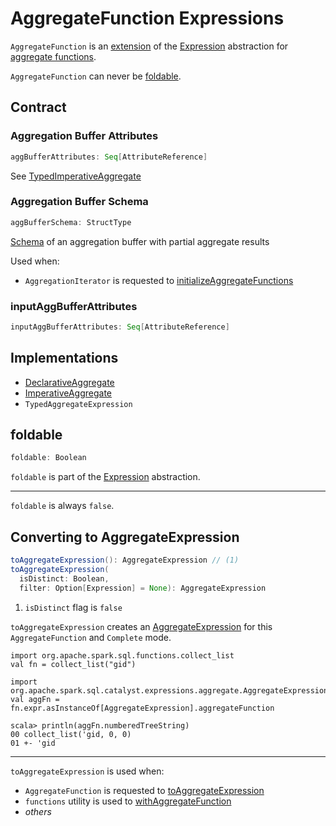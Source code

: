 # AggregateFunction Expressions

`AggregateFunction` is an [extension](#contract) of the [Expression](Expression.md) abstraction for [aggregate functions](#implementations).

`AggregateFunction` can never be [foldable](#foldable).

## Contract

### <span id="aggBufferAttributes"> Aggregation Buffer Attributes

```scala
aggBufferAttributes: Seq[AttributeReference]
```

See [TypedImperativeAggregate](TypedImperativeAggregate.md#aggBufferAttributes)

### <span id="aggBufferSchema"> Aggregation Buffer Schema

```scala
aggBufferSchema: StructType
```

[Schema](../types/StructType.md) of an aggregation buffer with partial aggregate results

Used when:

* `AggregationIterator` is requested to [initializeAggregateFunctions](../aggregations/AggregationIterator.md#initializeAggregateFunctions)

### <span id="inputAggBufferAttributes"> inputAggBufferAttributes

```scala
inputAggBufferAttributes: Seq[AttributeReference]
```

## Implementations

* [DeclarativeAggregate](DeclarativeAggregate.md)
* [ImperativeAggregate](ImperativeAggregate.md)
* `TypedAggregateExpression`

## <span id="foldable"> foldable

```scala
foldable: Boolean
```

`foldable` is part of the [Expression](Expression.md#foldable) abstraction.

---

`foldable` is always `false`.

## <span id="toAggregateExpression"> Converting to AggregateExpression

```scala
toAggregateExpression(): AggregateExpression // (1)
toAggregateExpression(
  isDistinct: Boolean,
  filter: Option[Expression] = None): AggregateExpression
```

1. `isDistinct` flag is `false`

`toAggregateExpression` creates an [AggregateExpression](AggregateExpression.md) for this `AggregateFunction` and `Complete` mode.

```text
import org.apache.spark.sql.functions.collect_list
val fn = collect_list("gid")

import org.apache.spark.sql.catalyst.expressions.aggregate.AggregateExpression
val aggFn = fn.expr.asInstanceOf[AggregateExpression].aggregateFunction

scala> println(aggFn.numberedTreeString)
00 collect_list('gid, 0, 0)
01 +- 'gid
```

---

`toAggregateExpression` is used when:

* `AggregateFunction` is requested to [toAggregateExpression](#toAggregateExpression)
* `functions` utility is used to [withAggregateFunction](../functions/index.md#withAggregateFunction)
* _others_
